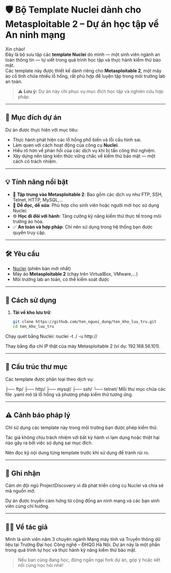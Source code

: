 # 🛡️ Bộ Template Nuclei dành cho Metasploitable 2 – Dự án học tập về An ninh mạng

Xin chào!  
Đây là bộ sưu tập các **template Nuclei** do mình — một sinh viên ngành an toàn thông tin — tự viết trong quá trình học tập và thực hành kiểm thử bảo mật.  
Các template này được thiết kế dành riêng cho **Metasploitable 2**, một máy ảo cố tình chứa nhiều lỗ hổng, rất phù hợp để luyện tập trong môi trường lab an toàn.

> ⚠️ **Lưu ý:** Dự án này chỉ phục vụ mục đích học tập và nghiên cứu hợp pháp.

---

## 🎯 Mục đích dự án

Dự án được thực hiện với mục tiêu:

- Thực hành phát hiện các lỗ hổng phổ biến và lỗi cấu hình sai.
- Làm quen với cách hoạt động của công cụ **Nuclei**.
- Hiểu rõ hơn về phản hồi của các dịch vụ khi bị tấn công thử nghiệm.
- Xây dựng nền tảng kiến thức vững chắc về kiểm thử bảo mật — một cách có trách nhiệm.

---

## 💡 Tính năng nổi bật

- 📌 **Tập trung vào Metasploitable 2**: Bao gồm các dịch vụ như FTP, SSH, Telnet, HTTP, MySQL,...
- 🧩 **Dễ đọc, dễ sửa**: Phù hợp cho sinh viên hoặc người mới học sử dụng Nuclei.
- ⚙️ **Học đi đôi với hành**: Tăng cường kỹ năng kiểm thử thực tế trong môi trường ảo hóa.
- ✅ **An toàn và hợp pháp**: Chỉ nên sử dụng trong hệ thống bạn được quyền truy cập.

---

## 🛠 Yêu cầu

- [Nuclei](https://github.com/projectdiscovery/nuclei) (phiên bản mới nhất)
- Máy ảo **Metasploitable 2** (chạy trên VirtualBox, VMware,…)
- Môi trường lab an toàn, có thể kiểm soát được

---

## 🚀 Cách sử dụng

1. **Tải về kho lưu trữ**:
   ```bash
   git clone https://github.com/ten_nguoi_dung/ten_kho_luu_tru.git
   cd ten_kho_luu_tru
Chạy quét bằng Nuclei:
  nuclei -t ./ -u http://<ip-cua-metasploitable2>

Thay <ip-cua-metasploitable2> bằng địa chỉ IP thật của máy Metasploitable 2 (ví dụ: 192.168.56.101).

---

## 📁 Cấu trúc thư mục
Các template được phân loại theo dịch vụ:

├── ftp/
├── http/
├── mysql/
├── ssh/
└── telnet/
Mỗi thư mục chứa các file .yaml mô tả lỗ hổng và phương pháp kiểm thử tương ứng.

---

## ⚠️ Cảnh báo pháp lý
Chỉ sử dụng các template này trong môi trường bạn được phép kiểm thử.

Tác giả không chịu trách nhiệm với bất kỳ hành vi lạm dụng hoặc thiệt hại nào gây ra bởi việc sử dụng sai mục đích.

Nên đọc kỹ nội dung từng template trước khi sử dụng để tránh rủi ro.

---

## 🙏 Ghi nhận
Cảm ơn đội ngũ ProjectDiscovery vì đã phát triển công cụ Nuclei và chia sẻ mã nguồn mở.

Dự án được truyền cảm hứng từ cộng đồng an ninh mạng và các bạn sinh viên cùng chí hướng.

---

## 👨‍🎓 Về tác giả
Mình là sinh viên năm 3 chuyên ngành Mạng máy tính và Truyền thông dữ liệu tại Trường Đại học Công nghệ – ĐHQG Hà Nội.
Dự án này là một phần trong quá trình tự học và thực hành kỹ năng kiểm thử bảo mật.

> Nếu bạn cũng đang học, đừng ngần ngại fork dự án, góp ý hoặc kết nối cùng học hỏi nhé!
